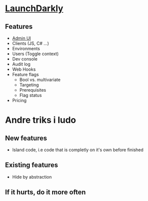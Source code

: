# [LaunchDarkly](https://launchdarkly.com/)

## Features
* [Admin UI](https://app.launchdarkly.com)
* Clients (JS, C# ...)
* Environments
* Users (Toggle context)
* Dev console
* Audit log
* Web Hooks
* Feature flags
	* Bool vs. multivariate
	* Targeting
	* Prerequisites
	* Flag status
* Pricing

# Andre triks i ludo
## New features
* Island code, i.e code that is completly on it's own before finished

## Existing features
* Hide by abstraction

## If it hurts, do it more often